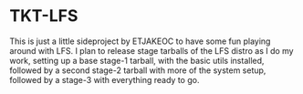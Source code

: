 # TKT-LFS

This is just a little sideproject by ETJAKEOC to have some fun playing around with LFS.
I plan to release stage tarballs of the LFS distro as I do my work, setting up a base
stage-1 tarball, with the basic utils installed, followed by a second stage-2 tarball
with more of the system setup, followed by a stage-3 with everything ready to go.